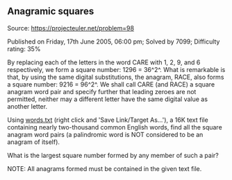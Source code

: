 Anagramic squares
-----------------

Source: https://projecteuler.net/problem=98

Published on Friday, 17th June 2005, 06:00 pm; Solved by 7099;
Difficulty rating: 35%

By replacing each of the letters in the word CARE with 1, 2, 9, and 6
respectively, we form a square number: 1296 = 36^2^. What is remarkable
is that, by using the same digital substitutions, the anagram, RACE,
also forms a square number: 9216 = 96^2^. We shall call CARE (and RACE)
a square anagram word pair and specify further that leading zeroes are
not permitted, neither may a different letter have the same digital
value as another letter.

Using [words.txt](project/resources/p098_words.txt) (right click and
'Save Link/Target As...'), a 16K text file containing nearly
two-thousand common English words, find all the square anagram word
pairs (a palindromic word is NOT considered to be an anagram of itself).

What is the largest square number formed by any member of such a pair?

NOTE: All anagrams formed must be contained in the given text file.

